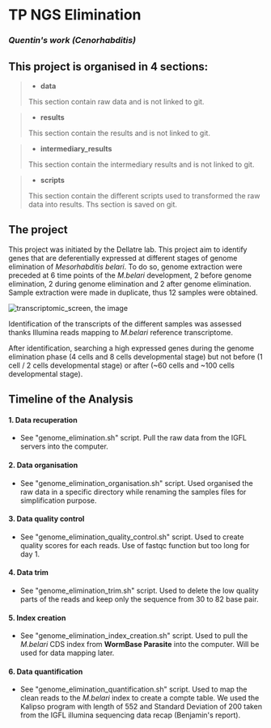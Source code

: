 # TP NGS Elimination
### *Quentin's work (Cenorhabditis)*


## **This project is organised in 4 sections:**

> - **data**
>
> This section contain raw data and is not linked to git.

> - **results**
>
> This section contain the results and is not linked to git.

> - **intermediary_results**
>
> This section contain the intermediary results and is not linked to git.

> - **scripts**
>
> This section contain the different scripts used to transformed the raw data into results. Ths section is saved on git.


## **The project**

This project was initiated by the Dellatre lab. 
This project aim to identify genes that are deferentially expressed at different stages of genome elimination of *Mesorhabditis belari*. 
To do so, genome extraction were preceded at 6 time points of the *M.belari* development, 2 before genome elimination, 2 during genome elimination and 2 after genome elimination. Sample extraction were made in duplicate, thus 12 samples were obtained.

 ![transcriptomic_screen, the image](/document/transcriptomic_screen.png)

Identification of the transcripts of the different samples was assessed thanks Illumina reads mapping to *M.belari* reference transcriptome.

After identification, searching a high expressed genes during the genome elimination phase (4 cells and 8 cells developmental stage) but not before (1 cell / 2 cells developmental stage) or after (~60 cells and ~100 cells developmental stage).


## **Timeline of the Analysis**

#### 1. **Data recuperation**
  - See "genome_elimination.sh" script. Pull the raw data from the IGFL servers into the computer.
  
#### 2. **Data organisation**
  - See "genome_elimination_organisation.sh" script. Used organised the raw data in a specific directory while renaming the samples files for simplification purpose.

#### 3. **Data quality control**
  - See "genome_elimination_quality_control.sh" script. Used to create quality scores for each reads. Use of fastqc function but too long for day 1.
  
  
#### 4. **Data trim**
  - See "genome_elimination_trim.sh" script. Used to delete the low quality parts of the reads and keep only the sequence from 30 to 82 base pair.
  
#### 5. **Index creation**
  - See "genome_elimination_index_creation.sh" script. Used to pull the *M.belari* CDS index from **WormBase Parasite** into the computer. Will be used for data mapping later.
  
#### 6. **Data quantification**
  - See "genome_elimination_quantification.sh" script. Used to map the clean reads to the *M.belari* index to create a compte table. We used the Kalipso program with length of 552 and Standard Deviation of 200 taken from the IGFL illumina sequencing data recap (Benjamin's report).


